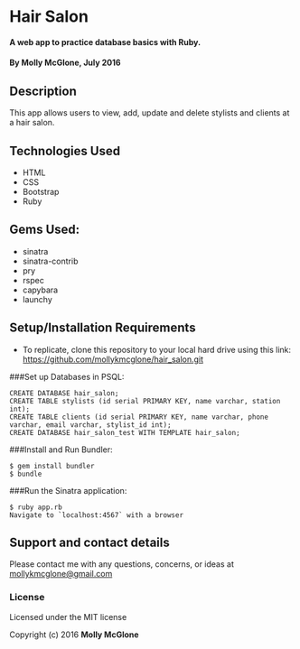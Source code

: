 # Hair Salon

#### A web app to practice database basics with Ruby.

#### By Molly McGlone, July 2016

## Description

This app allows users to view, add, update and delete stylists and clients at a hair salon.  

## Technologies Used

* HTML
* CSS
* Bootstrap
* Ruby

## Gems Used:

* sinatra
* sinatra-contrib
* pry
* rspec
* capybara
* launchy

## Setup/Installation Requirements

* To replicate, clone this repository to your local hard drive using this link: https://github.com/mollykmcglone/hair_salon.git

###Set up Databases in PSQL:
```
CREATE DATABASE hair_salon;
CREATE TABLE stylists (id serial PRIMARY KEY, name varchar, station int);
CREATE TABLE clients (id serial PRIMARY KEY, name varchar, phone varchar, email varchar, stylist_id int);
CREATE DATABASE hair_salon_test WITH TEMPLATE hair_salon;
```
###Install and Run Bundler:
```
$ gem install bundler
$ bundle
```
###Run the Sinatra application:
```
$ ruby app.rb
Navigate to `localhost:4567` with a browser
```
## Support and contact details

Please contact me with any questions, concerns, or ideas at mollykmcglone@gmail.com

### License

Licensed under the MIT license

Copyright (c) 2016 **Molly McGlone**
